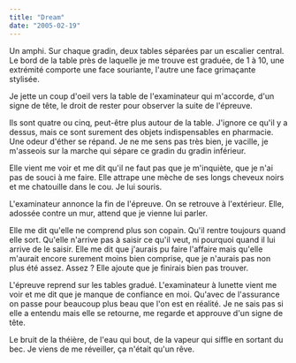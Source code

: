 ```yaml
---
title: "Dream"
date: "2005-02-19"
---
```


Un amphi. Sur chaque gradin, deux tables séparées par un escalier central. Le bord de la table près de laquelle je me trouve est graduée, de 1 à 10, une extrémité comporte une face souriante, l'autre une face grimaçante stylisée.

Je jette un coup d'oeil vers la table de l'examinateur qui m'accorde, d'un signe de tête, le droit de rester pour observer la suite de l'épreuve.

Ils sont quatre ou cinq, peut-être plus autour de la table. J'ignore ce qu'il y a dessus, mais ce sont surement des objets indispensables en pharmacie. Une odeur d'éther se répand. Je ne me sens pas très bien, je vacille, je m'asseois sur la marche qui sépare ce gradin du gradin inférieur.

Elle vient me voir et me dit qu'il ne faut pas que je m'inquiète, que je n'ai pas de souci à me faire. Elle attrape une mèche de ses longs cheveux noirs et me chatouille dans le cou. Je lui souris.

L'examinateur annonce la fin de l'épreuve. On se retrouve à l'extérieur. Elle, adossée contre un mur, attend que je vienne lui parler.

Elle me dit qu'elle ne comprend plus son copain. Qu'il rentre toujours quand elle sort. Qu'elle n'arrive pas à saisir ce qu'il veut, ni pourquoi quand il lui arrive de le saisir. Elle me dit que j'aurais pu faire l'affaire mais qu'elle m'aurait encore surement moins bien comprise, que je n'aurais pas non plus été assez. Assez ? Elle ajoute que je finirais bien pas trouver.

L'épreuve reprend sur les tables gradué. L'examinateur à lunette vient me voir et me dit que je manque de confiance en moi. Qu'avec de l'assurance on passe pour beaucoup plus beau que l'on est en réalité. Je ne sais pas si elle a entendu mais elle se retourne, me regarde et approuve d'un signe de tête.

Le bruit de la théière, de l'eau qui bout, de la vapeur qui siffle en sortant du bec. Je viens de me réveiller, ça n'était qu'un rêve.
